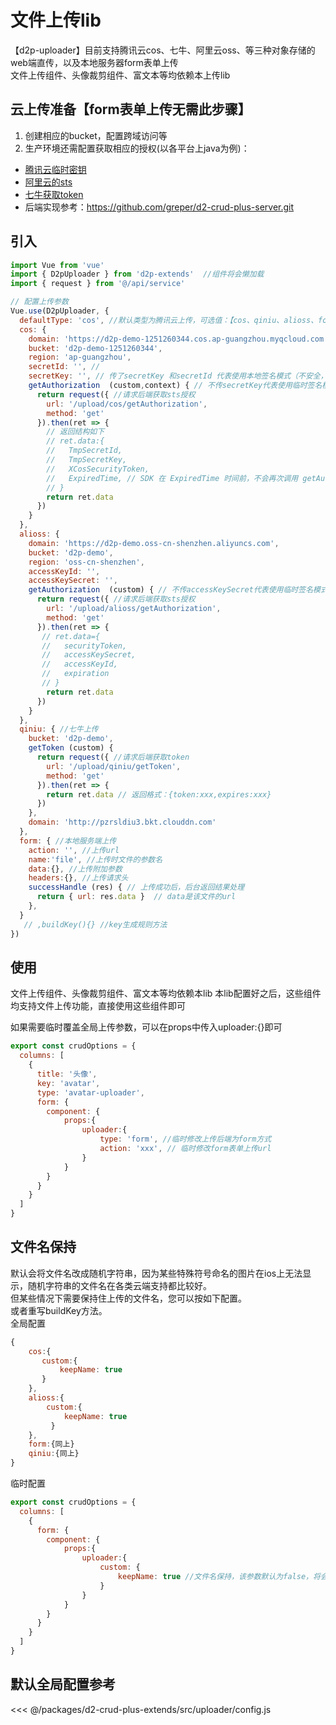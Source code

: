 
# 文件上传lib
【d2p-uploader】目前支持腾讯云cos、七牛、阿里云oss、等三种对象存储的web端直传，以及本地服务器form表单上传  
文件上传组件、头像裁剪组件、富文本等均依赖本上传lib
## 云上传准备【form表单上传无需此步骤】
 1. 创建相应的bucket，配置跨域访问等
 2. 生产环境还需配置获取相应的授权(以各平台上java为例)：
 * <a target="_blank" href="https://cloud.tencent.com/document/product/436/14048">腾讯云临时密钥</a>
 * <a target="_blank" href="https://help.aliyun.com/document_detail/100624.html">阿里云的sts</a>
 * <a target="_blank" href="https://developer.qiniu.com/kodo/sdk/1239/java#simple-uptoken">七牛获取token</a>
 * 后端实现参考：https://github.com/greper/d2-crud-plus-server.git
## 引入
```javascript
import Vue from 'vue'
import { D2pUploader } from 'd2p-extends'  //组件将会懒加载
import { request } from '@/api/service'

// 配置上传参数
Vue.use(D2pUploader, {
  defaultType: 'cos', //默认类型为腾讯云上传，可选值：【cos、qiniu、alioss、form】
  cos: {
    domain: 'https://d2p-demo-1251260344.cos.ap-guangzhou.myqcloud.com',
    bucket: 'd2p-demo-1251260344',
    region: 'ap-guangzhou',
    secretId: '', //
    secretKey: '', // 传了secretKey 和secretId 代表使用本地签名模式（不安全，生产环境不推荐）
    getAuthorization  (custom,context) { // 不传secretKey代表使用临时签名模式,此时此参数必传（安全，生产环境推荐）
      return request({ //请求后端获取sts授权
        url: '/upload/cos/getAuthorization',
        method: 'get'
      }).then(ret => {
        // 返回结构如下
        // ret.data:{
        //   TmpSecretId,
        //   TmpSecretKey,
        //   XCosSecurityToken,
        //   ExpiredTime, // SDK 在 ExpiredTime 时间前，不会再次调用 getAuthorization
        // }
        return ret.data
      })
    }
  },
  alioss: {
    domain: 'https://d2p-demo.oss-cn-shenzhen.aliyuncs.com',
    bucket: 'd2p-demo',
    region: 'oss-cn-shenzhen',
    accessKeyId: '',
    accessKeySecret: '',
    getAuthorization  (custom) { // 不传accessKeySecret代表使用临时签名模式,此时此参数必传（安全，生产环境推荐）
      return request({ //请求后端获取sts授权
        url: '/upload/alioss/getAuthorization',
        method: 'get'
      }).then(ret => {
       // ret.data={
       //   securityToken,
       //   accessKeySecret,
       //   accessKeyId,
       //   expiration
       // }
        return ret.data
      })
    }
  },
  qiniu: { //七牛上传
    bucket: 'd2p-demo',
    getToken (custom) {
      return request({ //请求后端获取token
        url: '/upload/qiniu/getToken',
        method: 'get'
      }).then(ret => {
        return ret.data // 返回格式：{token:xxx,expires:xxx}
      })
    },
    domain: 'http://pzrsldiu3.bkt.clouddn.com'
  },
  form: { //本地服务端上传
    action: '', //上传url
    name:'file', //上传时文件的参数名
    data:{}, //上传附加参数
    headers:{}, //上传请求头
    successHandle (res) { // 上传成功后，后台返回结果处理
      return { url: res.data }  // data是该文件的url
    },
  }
   // ,buildKey(){} //key生成规则方法
})

```


## 使用
文件上传组件、头像裁剪组件、富文本等均依赖本lib
本lib配置好之后，这些组件均支持文件上传功能，直接使用这些组件即可

如果需要临时覆盖全局上传参数，可以在props中传入uploader:{}即可
```javascript
export const crudOptions = {
  columns: [
    {
      title: '头像',
      key: 'avatar',
      type: 'avatar-uploader',
      form: {
        component: {
            props:{
                uploader:{
                    type: 'form', //临时修改上传后端为form方式
                    action: 'xxx', // 临时修改form表单上传url
                }   
            }
        }   
      }   
    }
  ]
}
```
## 文件名保持
默认会将文件名改成随机字符串，因为某些特殊符号命名的图片在ios上无法显示，随机字符串的文件名在各类云端支持都比较好。  
但某些情况下需要保持住上传的文件名，您可以按如下配置。   
或者重写buildKey方法。   
全局配置
```js
{
    cos:{
       custom:{
           keepName: true
       }
    },
    alioss:{
        custom:{
            keepName: true
         }
    },
    form:{同上}
    qiniu:{同上}
}
```

临时配置
```js
export const crudOptions = {
  columns: [
    {
      form: {
        component: {
            props:{
                uploader:{
                    custom: {
                        keepName: true //文件名保持，该参数默认为false，将会给文件名改成随机字符串
                    }
                }   
            }
        }   
      }   
    }
  ]
}
```

## 默认全局配置参考
 
<<< @/packages/d2-crud-plus-extends/src/uploader/config.js

